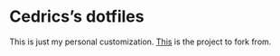 # Cedrics’s dotfiles

This is just my personal customization.
[This](https://github.com/mathiasbynens/dotfiles) is the project to fork from.
